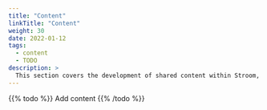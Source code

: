 ```yaml
---
title: "Content"
linkTitle: "Content"
weight: 30
date: 2022-01-12
tags:
  - content
  - TODO
description: >
  This section covers the development of shared content within Stroom, e.g. content packs for processing common log file formats or or useful dashboards.
---
```


{{% todo %}}
Add content
{{% /todo %}}

